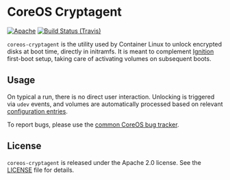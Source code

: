 # CoreOS Cryptagent

[![Apache](https://img.shields.io/badge/license-Apache%202.0-blue.svg)](LICENSE)
[![Build Status (Travis)](https://travis-ci.org/coreos/coreos-cryptagent.svg?branch=master)](https://travis-ci.org/coreos/coreos-cryptagent)

`coreos-cryptagent` is the utility used by Container Linux to unlock encrypted disks at boot time, directly in initramfs.
It is meant to complement [Ignition][ignition] first-boot setup, taking care of activating volumes on subsequent boots.

## Usage

On typical a run, there is no direct user interaction. Unlocking is triggered via `udev` events, and volumes are automatically processed based on relevant [configuration entries](Documentation/devel/config.md).

To report bugs, please use the [common CoreOS bug tracker][issues].

## License

`coreos-cryptagent` is released under the Apache 2.0 license. See the [LICENSE](LICENSE) file for details.

[ignition]: https://github.com/coreos/ignition
[issues]: https://github.com/coreos/bugs/issues/new?labels=component/coreos-cryptagent

